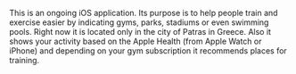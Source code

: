 This is an ongoing iOS application. Its purpose is to help people train and exercise easier by indicating gyms, parks, stadiums or even swimming pools. Right now it is located only in the city of Patras in Greece. Also it shows your activity based on the Apple Health (from Apple Watch or iPhone) and depending on your gym subscription it recommends places for training.

